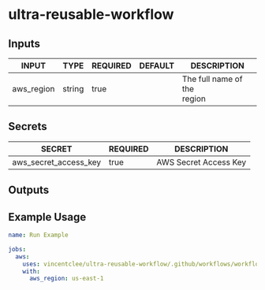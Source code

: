 # ultra-reusable-workflow

## Inputs

<!-- AUTO-DOC-INPUT:START - Do not remove or modify this section -->

|   INPUT    |  TYPE  | REQUIRED | DEFAULT |           DESCRIPTION            |
|------------|--------|----------|---------|----------------------------------|
| aws_region | string |   true   |         | The full name of the <br>region  |

<!-- AUTO-DOC-INPUT:END -->

## Secrets

<!-- AUTO-DOC-SECRETS:START - Do not remove or modify this section -->

|        SECRET         | REQUIRED |      DESCRIPTION      |
|-----------------------|----------|-----------------------|
| aws_secret_access_key |   true   | AWS Secret Access Key |

<!-- AUTO-DOC-SECRETS:END -->

## Outputs







## Example Usage

```yml
name: Run Example

jobs:
  aws:
    uses: vincentclee/ultra-reusable-workflow/.github/workflows/workflow.yml@master
    with:
      aws_region: us-east-1
```
